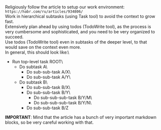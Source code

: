 Religiously follow the article to setup our work environment: ```https://habr.com/ru/articles/934806/```\
Work in hierarchical subtasks (using Task tool) to avoid the context to grow fast.\
Extensively plan ahead by using todos (TodoWrite tool), as the process is very cumbersome and sophisticated, and you need to be very organized to succeed.\
Use todos (TodoWrite tool) even in subtasks of the deeper level, to that would save on the context even more.\
In general, this should look like:\
  - Run top-level task ROOT\
    - Do subtask A\
      - Do sub-sub-task A/X\
      - Do sub-sub-task A/Y\
    - Do subtask B\
      - Do sub-sub-task B/X\
      - Do sub-sub-task B/Y\
        - Do sub-sub-sub-task B/Y/M\
        - Do sub-sub-sub-task B/Y/N\
      - Do sub-sub-task B/Z

**IMPORTANT**: Mind that the article has a bunch of very important markdown blocks, so be very careful working with that.
